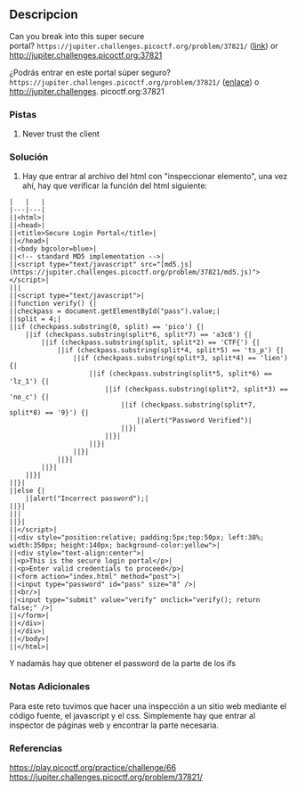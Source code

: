 ## Descripcion
Can you break into this super secure portal? `https://jupiter.challenges.picoctf.org/problem/37821/` ([link](https://jupiter.challenges.picoctf.org/problem/37821/)) or http://jupiter.challenges.picoctf.org:37821

¿Podrás entrar en este portal súper seguro? `https://jupiter.challenges.picoctf.org/problem/37821/` ([enlace](https://jupiter.challenges.picoctf.org/problem/37821/)) o http://jupiter.challenges. picoctf.org:37821
### Pistas
1. Never trust the client
### Solución
1. Hay que entrar al archivo del html con "inspeccionar elemento", una vez ahí, hay que verificar la función del html siguiente:
```
|   |   |
|---|---|
||<html>|
||<head>|
||<title>Secure Login Portal</title>|
||</head>|
||<body bgcolor=blue>|
||<!-- standard MD5 implementation -->|
||<script type="text/javascript" src="[md5.js](https://jupiter.challenges.picoctf.org/problem/37821/md5.js)"></script>|
|||
||<script type="text/javascript">|
||function verify() {|
||checkpass = document.getElementById("pass").value;|
||split = 4;|
||if (checkpass.substring(0, split) == 'pico') {|
	||if (checkpass.substring(split*6, split*7) == 'a3c8') {|
		||if (checkpass.substring(split, split*2) == 'CTF{') {|
			||if (checkpass.substring(split*4, split*5) == 'ts_p') {|
				||if (checkpass.substring(split*3, split*4) == 'lien') {|
					||if (checkpass.substring(split*5, split*6) == 'lz_1') {|
						||if (checkpass.substring(split*2, split*3) == 'no_c') {|
							||if (checkpass.substring(split*7, split*8) == '9}') {|
								||alert("Password Verified")|
							||}|
						||}|
					||}|
				||}|
			||}|
		||}|
	||}|
||}|
||else {|
	||alert("Incorrect password");|
||}|
|||
||}|
||</script>|
||<div style="position:relative; padding:5px;top:50px; left:38%; width:350px; height:140px; background-color:yellow">|
||<div style="text-align:center">|
||<p>This is the secure login portal</p>|
||<p>Enter valid credentials to proceed</p>|
||<form action="index.html" method="post">|
||<input type="password" id="pass" size="8" />|
||<br/>|
||<input type="submit" value="verify" onclick="verify(); return false;" />|
||</form>|
||</div>|
||</div>|
||</body>|
||</html>|
```
Y nadamás hay que obtener el password de la parte de los ifs 
### Notas Adicionales
Para este reto tuvimos que hacer una inspección a un sitio web mediante el código fuente, el javascript y el css.
Simplemente hay que entrar al inspector de páginas web y encontrar la parte necesaria.
### Referencias
https://play.picoctf.org/practice/challenge/66
https://jupiter.challenges.picoctf.org/problem/37821/

